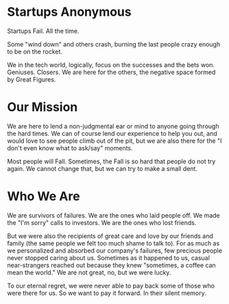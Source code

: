# Startups Anonymous

Startups Fail. All the time. 

Some "wind down" and others crash, burning the last people crazy enough to be on the rocket.

We in the tech world, logically, focus on the successes and the bets won. Geniuses. Closers. We are here for the others, the negative space formed by Great Figures. 

# Our Mission

We are here to lend a non-judgmental ear or mind to anyone going through the hard times. We can of course lend our experience to help you out, and would love to see people climb out of the pit, but we are also there for the "I don't even know what to ask/say" moments.

Most people will Fall. Sometimes, the Fall is so hard that people do not try again. We cannot change that, but we can try to make a small dent. 

# Who We Are

We are survivors of failures. We are the ones who laid people off. We made the "I'm sorry" calls to investors. We are the ones who lost friends. 

But we were also the recipients of great care and love by our friends and family (the same people we felt too much shame to talk to). For as much as we personalized and absorbed our company's failures, few precious people never stopped caring about us. Sometimes as it happened to us, casual near-strangers reached out because they knew "sometimes, a coffee can mean the world." We are not great, no, but we were lucky. 

To our eternal regret, we were never able to pay back some of those who were there for us. So we want to pay it forward. In their silent memory.
